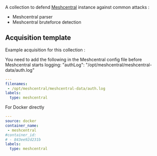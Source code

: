 
A collection to defend [Meshcentral](https://www.meshcommander.com/meshcentral2) instance against common attacks :
 - Meshcentral parser
 - Meshcentral bruteforce detection

## Acquisition template

Example acquisition for this collection :

You need to add the following in the Meshcentral config file before Meshcentral starts logging:
"authLog": "/opt/meshcentral/meshcentral-data/auth.log"

```yaml
---
filenames:
 - /opt/meshcentral/meshcentral-data/auth.log
labels:
  type: meshcentral
```

For Docker directly
```yaml
---
source: docker
container_name:
 - meshcentral
#container_id:
# - 843ee92d231b
labels:
  type: meshcentral
```
